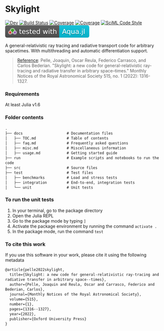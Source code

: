 # Skylight
[![Dev](https://img.shields.io/badge/docs-stable-blue.svg)](https://juliatesting.github.io/Skylight.jl/dev)
[![Build Status](https://github.com/joaquinpelle/Skylight.jl/actions/workflows/CI.yml/badge.svg?branch=main)](https://github.com/joaquinpelle/Skylight.jl/actions/workflows/CI.yml?query=branch%3Amain)
[![Coverage](https://codecov.io/gh/joaquinpelle/Skylight.jl/branch/main/graph/badge.svg)](https://codecov.io/gh/joaquinpelle/Skylight.jl)
[![Coverage](https://coveralls.io/repos/github/joaquinpelle/Skylight.jl/badge.svg?branch=main)](https://coveralls.io/github/joaquinpelle/Skylight.jl?branch=main)
[![SciML Code Style](https://img.shields.io/static/v1?label=code%20style&message=SciML&color=9558b2&labelColor=389826)](https://github.com/SciML/SciMLStyle)
[![Aqua QA](https://raw.githubusercontent.com/JuliaTesting/Aqua.jl/master/badge.svg)](https://github.com/JuliaTesting/Aqua.jl)

A general-relativistic ray tracing and radiative transport code for arbitrary spacetimes. With multithreading and automatic differentiation support.

> [Reference](https://academic.oup.com/mnras/article-abstract/515/1/1316/6631564): Pelle, Joaquin, Oscar Reula, Federico Carrasco, and Carlos Bederian. "Skylight: a new code for general-relativistic ray-tracing and radiative transfer in arbitrary space–times." Monthly Notices of the Royal Astronomical Society 515, no. 1 (2022): 1316-1327.

### Requirements

At least Julia v1.6

### Folder contents

    .
    ├── docs                    # Documentation files
    │   ├── TOC.md              # Table of contents
    │   ├── faq.md              # Frequently asked questions
    │   ├── misc.md             # Miscellaneous information
    │   ├── usage.md            # Getting started guide 
    ├── run                     # Example scripts and notebooks to run the code
    ├── src                     # Source files
    ├── test                    # Test files 
    │   ├── benchmarks          # Load and stress tests
    │   ├── integration         # End-to-end, integration tests
    │   └── unit                # Unit tests

### To run the unit tests

1. In your terminal, go to the package directory 
2. Open the Julia REPL
3. Go to the package mode by typing `]`
4. Activate the package environment by running the command `activate .`
5. In the package mode, run the command `test`

### To cite this work

If you use this software in your work, please cite it using the following metadata

```
@article{pelle2022skylight,
  title={Skylight: a new code for general-relativistic ray-tracing and radiative transfer in arbitrary space--times},
  author={Pelle, Joaquin and Reula, Oscar and Carrasco, Federico and Bederian, Carlos},
  journal={Monthly Notices of the Royal Astronomical Society},
  volume={515},
  number={1},
  pages={1316--1327},
  year={2022},
  publisher={Oxford University Press}
}
```